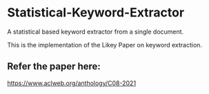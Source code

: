 # Statistical-Keyword-Extractor
A statistical based keyword extractor from a single document.


This is the implementation of the Likey Paper on keyword extraction.
## Refer the paper here:
https://www.aclweb.org/anthology/C08-2021
